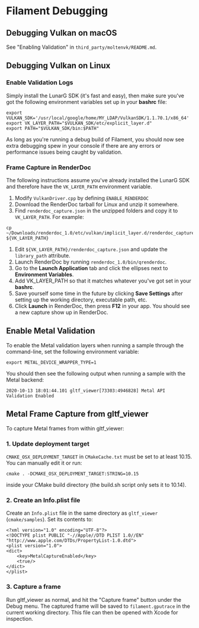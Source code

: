 # Filament Debugging

## Debugging Vulkan on macOS

See "Enabling Validation" in `third_party/moltenvk/README.md`.

## Debugging Vulkan on Linux

### Enable Validation Logs

Simply install the LunarG SDK (it's fast and easy), then make sure you've got the following
environment variables set up in your **bashrc** file:

```
export VULKAN_SDK='/usr/local/google/home/MY_LDAP/VulkanSDK/1.1.70.1/x86_64'
export VK_LAYER_PATH="$VULKAN_SDK/etc/explicit_layer.d"
export PATH="$VULKAN_SDK/bin:$PATH"
```

As long as you're running a debug build of Filament, you should now see extra debugging spew in your
console if there are any errors or performance issues being caught by validation.

### Frame Capture in RenderDoc

The following instructions assume you've already installed the LunarG SDK and therefore have the
`VK_LAYER_PATH` environment variable.

1. Modify `VulkanDriver.cpp` by defining `ENABLE_RENDERDOC`
1. Download the RenderDoc tarball for Linux and unzip it somewhere.
1. Find `renderdoc_capture.json` in the unzipped folders and copy it to `VK_LAYER_PATH`. For
example:
```
cp ~/Downloads/renderdoc_1.0/etc/vulkan/implicit_layer.d/renderdoc_capture.json ${VK_LAYER_PATH}
```
1. Edit `${VK_LAYER_PATH}/renderdoc_capture.json` and update the `library_path` attribute.
1. Launch RenderDoc by running `renderdoc_1.0/bin/qrenderdoc`.
1. Go to the **Launch Application** tab and click the ellipses next to **Environment Variables**.
1. Add VK_LAYER_PATH so that it matches whatever you've got set in your **bashrc**.
1. Save yourself some time in the future by clicking **Save Settings** after setting up the working
directory, executable path, etc.
1. Click **Launch** in RenderDoc, then press **F12** in your app.  You should see a new capture show up in
RenderDoc.

## Enable Metal Validation

To enable the Metal validation layers when running a sample through the command-line, set the
following environment variable:

```
export METAL_DEVICE_WRAPPER_TYPE=1
```

You should then see the following output when running a sample with the Metal backend:

```
2020-10-13 18:01:44.101 gltf_viewer[73303:4946828] Metal API Validation Enabled
```

## Metal Frame Capture from gltf_viewer

To capture Metal frames from within gltf_viewer:

### 1. Update deployment target

`CMAKE_OSX_DEPLOYMENT_TARGET` in `CMakeCache.txt` must be set to at least 10.15. You can manually
edit it or run:

```
cmake . -DCMAKE_OSX_DEPLOYMENT_TARGET:STRING=10.15
```

inside your CMake build directory (the build.sh script only sets it to 10.14).

### 2. Create an Info.plist file

Create an `Info.plist` file in the same directory as `gltf_viewer` (`cmake/samples`). Set its
contents to:

```
<?xml version="1.0" encoding="UTF-8"?>
<!DOCTYPE plist PUBLIC "-//Apple//DTD PLIST 1.0//EN" "http://www.apple.com/DTDs/PropertyList-1.0.dtd">
<plist version="1.0">
<dict>
    <key>MetalCaptureEnabled</key>
    <true/>
</dict>
</plist>
```

### 3. Capture a frame

Run gltf_viewer as normal, and hit the "Capture frame" button under the Debug menu. The captured
frame will be saved to `filament.gputrace` in the current working directory. This file can then be
opened with Xcode for inspection.
